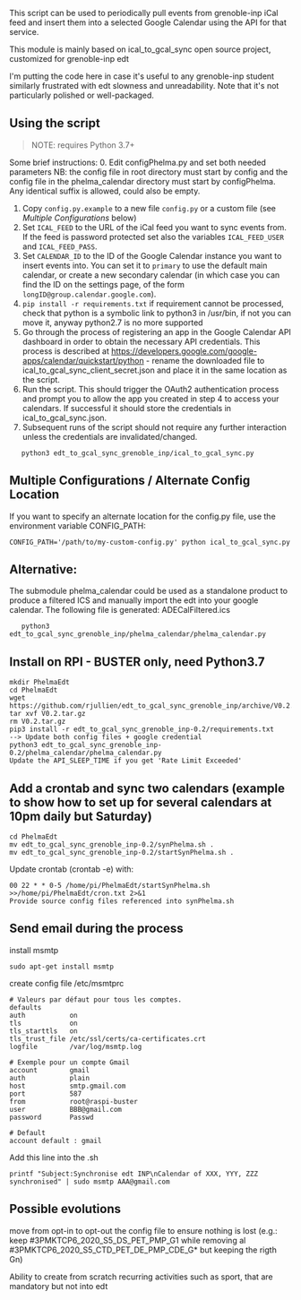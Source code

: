This script can be used to periodically pull events from grenoble-inp iCal feed and insert them into a selected Google Calendar using the API for that service. 

This module is mainly based on ical_to_gcal_sync open source project, customized for grenoble-inp edt

I'm putting the code here in case it's useful to any grenoble-inp student similarly frustrated with edt slowness and unreadability. Note that it's not particularly polished or well-packaged.

## Using the script

> NOTE: requires Python 3.7+

Some brief instructions:
0. Edit configPhelma.py and set both needed parameters
   NB: the config file in root directory must start by config and the config file in the phelma_calendar directory must start by configPhelma. Any identical suffix is allowed, could also be empty.
1. Copy `config.py.example` to a new file `config.py` or a custom file (see *Multiple Configurations* below)
2. Set `ICAL_FEED` to the URL of the iCal feed you want to sync events from. If the feed is password protected set also the variables `ICAL_FEED_USER` and `ICAL_FEED_PASS`.
3. Set `CALENDAR_ID` to the ID of the Google Calendar instance you want to insert events into. You can set it to `primary` to use the default main calendar, or create a new secondary calendar (in which case you can find the ID on the settings page, of the form `longID@group.calendar.google.com`).
4. `pip install -r requirements.txt`
   if requirement cannot be processed, check that python is a symbolic link to python3 in /usr/bin, if not you can move it, anyway python2.7 is no more supported
5. Go through the process of registering an app in the Google Calendar API dashboard in order to obtain the necessary API credentials. This process is described at https://developers.google.com/google-apps/calendar/quickstart/python - rename the downloaded file to ical_to_gcal_sync_client_secret.json and place it in the same location as the script. 
6. Run the script. This should trigger the OAuth2 authentication process and prompt you to allow the app you created in step 4 to access your calendars. If successful it should store the credentials in ical_to_gcal_sync.json.
7. Subsequent runs of the script should not require any further interaction unless the credentials are invalidated/changed.

```   
   python3 edt_to_gcal_sync_grenoble_inp/ical_to_gcal_sync.py
```
## Multiple Configurations / Alternate Config Location

If you want to specify an alternate location for the config.py file, use the environment variable CONFIG_PATH:

```
CONFIG_PATH='/path/to/my-custom-config.py' python ical_to_gcal_sync.py
```

## Alternative:
The submodule phelma_calendar could be used as a standalone product to produce a filtered ICS and manually import the edt 
into your google calendar.
The following file is generated: ADECalFiltered.ics
```
   python3 edt_to_gcal_sync_grenoble_inp/phelma_calendar/phelma_calendar.py
```
## Install on RPI - BUSTER only, need Python3.7 

```
mkdir PhelmaEdt
cd PhelmaEdt
wget https://github.com/rjullien/edt_to_gcal_sync_grenoble_inp/archive/V0.2.tar.gz
tar xvf V0.2.tar.gz
rm V0.2.tar.gz
pip3 install -r edt_to_gcal_sync_grenoble_inp-0.2/requirements.txt
--> Update both config files + google credential
python3 edt_to_gcal_sync_grenoble_inp-0.2/phelma_calendar/phelma_calendar.py
Update the API_SLEEP_TIME if you get 'Rate Limit Exceeded' 
```

## Add a crontab and sync two calendars (example to show how to set up for several calendars at 10pm daily but Saturday)

```
cd PhelmaEdt
mv edt_to_gcal_sync_grenoble_inp-0.2/synPhelma.sh .
mv edt_to_gcal_sync_grenoble_inp-0.2/startSynPhelma.sh .
```
Update crontab (crontab -e) with:
```
00 22 * * 0-5 /home/pi/PhelmaEdt/startSynPhelma.sh >>/home/pi/PhelmaEdt/cron.txt 2>&1
Provide source config files referenced into synPhelma.sh
```
## Send email during the process

install msmtp
```
sudo apt-get install msmtp
```
create config file /etc/msmtprc
```
# Valeurs par défaut pour tous les comptes.
defaults
auth           on
tls            on
tls_starttls   on
tls_trust_file /etc/ssl/certs/ca-certificates.crt
logfile        /var/log/msmtp.log

# Exemple pour un compte Gmail
account        gmail
auth           plain
host           smtp.gmail.com
port           587
from           root@raspi-buster
user           BBB@gmail.com
password       Passwd

# Default
account default : gmail
```

Add this line into the .sh
```
printf "Subject:Synchronise edt INP\nCalendar of XXX, YYY, ZZZ synchronised" | sudo msmtp AAA@gmail.com
```

## Possible evolutions

move from opt-in to opt-out the config file to ensure nothing is lost (e.g.: keep #3PMKTCP6_2020_S5_DS_PET_PMP_G1 while removing al #3PMKTCP6_2020_S5_CTD_PET_DE_PMP_CDE_G* but keeping the rigth Gn)

Ability to create from scratch recurring activities such as sport, that are mandatory but not into edt
